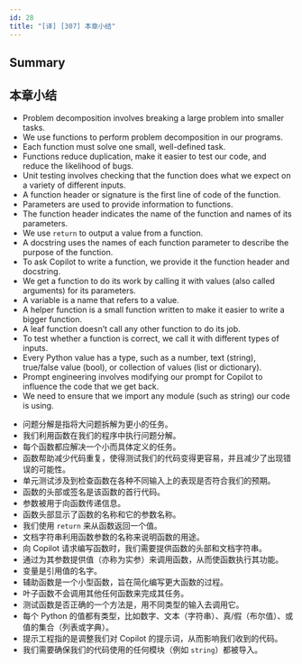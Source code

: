 ```yaml
---
id: 28
title: "[译] [307] 本章小结"
---
```


## Summary
## 本章小结

* Problem decomposition involves breaking a large problem into smaller tasks.
* We use functions to perform problem decomposition in our programs.
* Each function must solve one small, well-defined task.
* Functions reduce duplication, make it easier to test our code, and reduce the likelihood of bugs.
* Unit testing involves checking that the function does what we expect on a variety of different inputs.
* A function header or signature is the first line of code of the function.
* Parameters are used to provide information to functions.
* The function header indicates the name of the function and names of its parameters.
* We use `return` to output a value from a function.
* A docstring uses the names of each function parameter to describe the purpose of the function.
* To ask Copilot to write a function, we provide it the function header and docstring.
* We get a function to do its work by calling it with values (also called arguments) for its parameters.
* A variable is a name that refers to a value.
* A helper function is a small function written to make it easier to write a bigger function.
* A leaf function doesn’t call any other function to do its job.
* To test whether a function is correct, we call it with different types of inputs.
* Every Python value has a type, such as a number, text (string), true/false value (bool), or collection of values (list or dictionary).
* Prompt engineering involves modifying our prompt for Copilot to influence the code that we get back.
* We need to ensure that we import any module (such as string) our code is using.

<!-- -->

* 问题分解是指将大问题拆解为更小的任务。
* 我们利用函数在我们的程序中执行问题分解。
* 每个函数都应解决一个小而具体定义的任务。
* 函数帮助减少代码重复，使得测试我们的代码变得更容易，并且减少了出现错误的可能性。
* 单元测试涉及到检查函数在各种不同输入上的表现是否符合我们的预期。
* 函数的头部或签名是该函数的首行代码。
* 参数被用于向函数传递信息。
* 函数头部显示了函数的名称和它的参数名称。
* 我们使用 `return` 来从函数返回一个值。
* 文档字符串利用函数参数的名称来说明函数的用途。
* 向 Copilot 请求编写函数时，我们需要提供函数的头部和文档字符串。
* 通过为其参数提供值（亦称为实参）来调用函数，从而使函数执行其功能。
* 变量是引用值的名字。
* 辅助函数是一个小型函数，旨在简化编写更大函数的过程。
* 叶子函数不会调用其他任何函数来完成其任务。
* 测试函数是否正确的一个方法是，用不同类型的输入去调用它。
* 每个 Python 的值都有类型，比如数字、文本（字符串）、真/假（布尔值）、或值的集合（列表或字典）。
* 提示工程指的是调整我们对 Copilot 的提示词，从而影响我们收到的代码。
* 我们需要确保我们的代码使用的任何模块（例如 `string`）都被导入。
